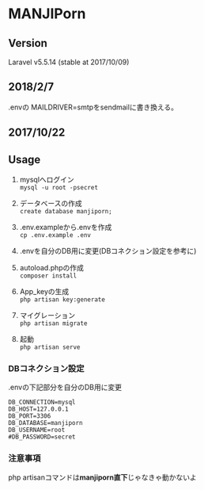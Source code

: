 # MANJIPorn

## Version
Laravel v5.5.14 (stable at 2017/10/09)

## 2018/2/7
.envの
MAILDRIVER=smtpをsendmailに書き換える。

## 2017/10/22

## Usage
1. mysqlへログイン  
`mysql -u root -psecret`

2. データベースの作成  
`create database manjiporn;`

3. .env.exampleから.envを作成  
`cp .env.example .env`

4. .envを自分のDB用に変更(DBコネクション設定を参考に)

4. autoload.phpの作成  
`composer install`

5. App_keyの生成  
`php artisan key:generate`

6. マイグレーション  
`php artisan migrate`

7. 起動  
`php artisan serve`


### DBコネクション設定
.envの下記部分を自分のDB用に変更

```
DB_CONNECTION=mysql
DB_HOST=127.0.0.1
DB_PORT=3306
DB_DATABASE=manjiporn
DB_USERNAME=root
#DB_PASSWORD=secret
```

### 注意事項

php artisanコマンドは**manjiporn直下**じゃなきゃ動かないよ

